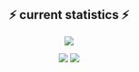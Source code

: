 


<h2 align="center">⚡ current statistics ⚡</h2>

<p align="center">
  <img src="https://github-readme-streak-stats.herokuapp.com/?user=umairmalik7&theme=radical&hide_border=false&date_format=M%20j%5B%2C%20Y%5D" />
</p>

<p align="center">
  <img src="https://github-readme-stats.vercel.app/api?username=umairmalik7&show_icons=true&theme=radical&hide_border=false&count_private=true" />
  <img src="https://github-readme-stats.vercel.app/api/top-langs/?username=umairmalik7&layout=compact&theme=radical&hide_border=false" />
</p>
